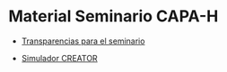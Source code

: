 # Material Seminario CAPA-H

 * [Transparencias para el seminario](Creator-RISC-v-2.pdf)

 * [Simulador CREATOR](http://creatorsim.github.io/creator)
